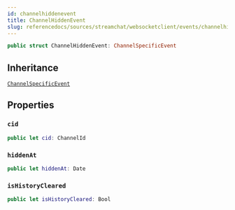 ```yaml
---
id: channelhiddenevent 
title: ChannelHiddenEvent
slug: referencedocs/sources/streamchat/websocketclient/events/channelhiddenevent
---
```


``` swift
public struct ChannelHiddenEvent: ChannelSpecificEvent 
```

## Inheritance

[`ChannelSpecificEvent`](ChannelSpecificEvent)

## Properties

### `cid`

``` swift
public let cid: ChannelId
```

### `hiddenAt`

``` swift
public let hiddenAt: Date
```

### `isHistoryCleared`

``` swift
public let isHistoryCleared: Bool
```
